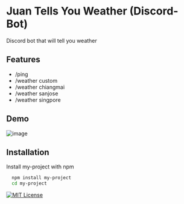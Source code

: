 
# Juan Tells You Weather (Discord-Bot)

Discord bot that will tell you weather


## Features

- /ping
- /weather custom 
- /weather chiangmai
- /weather sanjose
- /weather singpore


## Demo

![image](https://github.com/user-attachments/assets/e93b792b-891c-4e4a-94b9-dedd7629df4c)



## Installation

Install my-project with npm

```bash
  npm install my-project
  cd my-project
```
    
[![MIT License](https://img.shields.io/badge/License-MIT-green.svg)](https://choosealicense.com/licenses/mit/)


